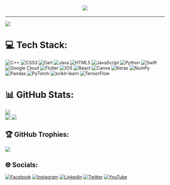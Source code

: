 <h1 align="center">
 <img src="https://i.postimg.cc/rs720mdZ/Screenshot-2023-07-05-184115.png" />
</h1>

---
[![](https://visitcount.itsvg.in/api?id=arnavhavoc&icon=0&color=0)](https://visitcount.itsvg.in)

# 💻 Tech Stack:
[](https://img.shields.io/badge/c-%2300599C.svg?style=for-the-badge&logo=c&logoColor=white) ![C++](https://img.shields.io/badge/c++-%2300599C.svg?style=for-the-badge&logo=c%2B%2B&logoColor=white) ![CSS3](https://img.shields.io/badge/css3-%231572B6.svg?style=for-the-badge&logo=css3&logoColor=white) ![Dart](https://img.shields.io/badge/dart-%230175C2.svg?style=for-the-badge&logo=dart&logoColor=white) ![Java](https://img.shields.io/badge/java-%23ED8B00.svg?style=for-the-badge&logo=java&logoColor=white) ![HTML5](https://img.shields.io/badge/html5-%23E34F26.svg?style=for-the-badge&logo=html5&logoColor=white) ![JavaScript](https://img.shields.io/badge/javascript-%23323330.svg?style=for-the-badge&logo=javascript&logoColor=%23F7DF1E) ![Python](https://img.shields.io/badge/python-3670A0?style=for-the-badge&logo=python&logoColor=ffdd54) ![Swift](https://img.shields.io/badge/swift-F54A2A?style=for-the-badge&logo=swift&logoColor=white) ![Google Cloud](https://img.shields.io/badge/Google%20Cloud-%234285F4.svg?style=for-the-badge&logo=google-cloud&logoColor=white) ![Flutter](https://img.shields.io/badge/Flutter-%2302569B.svg?style=for-the-badge&logo=Flutter&logoColor=white) ![IOS](https://img.shields.io/badge/IOS-%2320232a.svg?style=for-the-badge&logo=apple&logoColor=white) ![React](https://img.shields.io/badge/react-%2320232a.svg?style=for-the-badge&logo=react&logoColor=%2361DAFB) ![Canva](https://img.shields.io/badge/Canva-%2300C4CC.svg?style=for-the-badge&logo=Canva&logoColor=white) ![Keras](https://img.shields.io/badge/Keras-%23D00000.svg?style=for-the-badge&logo=Keras&logoColor=white) ![NumPy](https://img.shields.io/badge/numpy-%23013243.svg?style=for-the-badge&logo=numpy&logoColor=white) ![Pandas](https://img.shields.io/badge/pandas-%23150458.svg?style=for-the-badge&logo=pandas&logoColor=white) ![PyTorch](https://img.shields.io/badge/PyTorch-%23EE4C2C.svg?style=for-the-badge&logo=PyTorch&logoColor=white) ![scikit-learn](https://img.shields.io/badge/scikit--learn-%23F7931E.svg?style=for-the-badge&logo=scikit-learn&logoColor=white) ![TensorFlow](https://img.shields.io/badge/TensorFlow-%23FF6F00.svg?style=for-the-badge&logo=TensorFlow&logoColor=white)

# 📊 GitHub Stats:
![](https://github-readme-stats.vercel.app/api/top-langs/?username=anshu51379&theme=dark&hide_border=false&include_all_commits=true&count_private=true&layout=compact)<br/>
![](https://github-readme-stats.vercel.app/api?username=anshu51379&theme=dark&hide_border=false&include_all_commits=true&count_private=true)
![](https://github-readme-streak-stats.herokuapp.com/?user=anshu51379&theme=dark&hide_border=false)

## 🏆 GitHub Trophies:
![](https://github-profile-trophy.vercel.app/?username=arnavhavoc&theme=discord&no-frame=true&no-bg=false&margin-w=4)

## 🌐 Socials:
[![Facebook](https://img.shields.io/badge/Facebook-%231877F2.svg?logo=Facebook&logoColor=white)](https://facebook.com/anshu51379) [![Instagram](https://img.shields.io/badge/Instagram-%23E4405F.svg?logo=Instagram&logoColor=white)](https://instagram.com/anshu51379) [![LinkedIn](https://img.shields.io/badge/LinkedIn-%230077B5.svg?logo=linkedin&logoColor=white)](https://linkedin.com/in/anshu51379) [![Twitter](https://img.shields.io/badge/Twitter-%231DA1F2.svg?logo=Twitter&logoColor=white)](https://twitter.com/anshu51379) [![YouTube](https://img.shields.io/badge/YouTube-%23FF0000.svg?logo=YouTube&logoColor=white)](https://youtube.com/@AbhishekKumar51379) 

<!-- ### Activity Graph:
[![Abhishek's Github Activity Graph](https://github-readme-activity-graph.cyclic.app/graph?username=anshu51379&theme=dracula)](https://github.com/anshu51379/github-readme-activity-graph) -->
